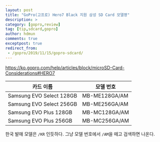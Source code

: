 ```yaml
---
layout: post
title: "GoPro(고프로) Hero7 Black 지원 삼성 SD Card 모델명"
description: >
category: [gopro,review]
tag: [tip,sdcard,gopro]
author: hdmun
comments: true
exceptpost: true
redirect_from:
 - /gopro/2019/11/15/gopro-sdcard/
---
```


https://ko.gopro.com/help/articles/block/microSD-Card-Considerations#HERO7

카드 이름 | 모델 번호
--- | ---
Samsung EVO Select 128GB | MB-ME128GA/AM
Samsung EVO Select 256GB | MB-ME256GA/AM
Samsung EVO Plus 128GB | MB-MC128GA/AM
Samsung EVO Plus 256GB | MB-MC256GA/AM

한국 발매 모델은 `/KR` 인듯하다. 그냥 모델 번호에서 `/AM`을 떼고 검색하면 나온다.
